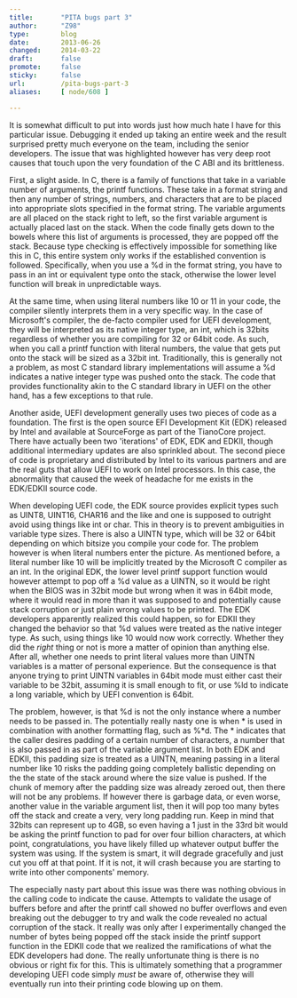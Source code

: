```yaml
---
title:       "PITA bugs part 3"
author:      "Z98"
type:        blog
date:        2013-06-26
changed:     2014-03-22
draft:       false
promote:     false
sticky:      false
url:         /pita-bugs-part-3
aliases:     [ node/608 ]

---
```


<p>It is somewhat difficult to put into words just how much hate I have for this particular issue. Debugging it ended up taking an entire week and the result surprised pretty much everyone on the team, including the senior developers. The issue that was highlighted however has very deep root causes that touch upon the very foundation of the C ABI and its brittleness.</p><p>First, a slight aside. In C, there is a family of functions that take in a variable number of arguments, the printf functions. These take in a format string and then any number of strings, numbers, and characters that are to be placed into appropriate slots specified in the format string. The variable arguments are all placed on the stack right to left, so the first variable argument is actually placed last on the stack. When the code finally gets down to the bowels where this list of arguments is processed, they are popped off the stack. Because type checking is effectively impossible for something like this in C, this entire system only works if the established convention is followed. Specifically, when you use a %d in the format string, you have to pass in an int or equivalent type onto the stack, otherwise the lower level function will break in unpredictable ways.</p><p>At the same time, when using literal numbers like 10 or 11 in your code, the compiler silently interprets them in a very specific way. In the case of Microsoft&#39;s compiler, the de-facto compiler used for UEFI development, they will be interpreted as its native integer type, an int, which is 32bits regardless of whether you are compiling for 32 or 64bit code. As such, when you call a printf function with literal numbers, the value that gets put onto the stack will be sized as a 32bit int. Traditionally, this is generally not a problem, as most C standard library implementations will assume a %d indicates a native integer type was pushed onto the stack. The code that provides functionality akin to the C standard library in UEFI on the other hand, has a few exceptions to that rule.</p><p>Another aside, UEFI development generally uses two pieces of code as a foundation. The first is the open source EFI Development Kit (EDK) released by Intel and available at SourceForge as part of the TianoCore project. There have actually been two &#39;iterations&#39; of EDK, EDK and EDKII, though additional intermediary updates are also sprinkled about. The second piece of code is proprietary and distributed by Intel to its various partners and are the real guts that allow UEFI to work on Intel processors. In this case, the abnormality that caused the week of headache for me exists in the EDK/EDKII source code.</p><p>When developing UEFI code, the EDK source provides explicit types such as UINT8, UINT16, CHAR16 and the like and one is supposed to outright avoid using things like int or char. This in theory is to prevent ambiguities in variable type sizes. There is also a UINTN type, which will be 32 or 64bit depending on which bitsize you compile your code for. The problem however is when literal numbers enter the picture. As mentioned before, a literal number like 10 will be implicitly treated by the Microsoft C compiler as an int. In the original EDK, the lower level printf support function would however attempt to pop off a %d value as a UINTN, so it would be right when the BIOS was in 32bit mode but wrong when it was in 64bit mode, where it would read in more than it was supposed to and potentially cause stack corruption or just plain wrong values to be printed. The EDK developers apparently realized this could happen, so for EDKII they changed the behavior so that %d values were treated as the native integer type. As such, using things like 10 would now work correctly. Whether they did the <em>right</em> thing or not is more a matter of opinion than anything else. After all, whether one needs to print literal values more than UINTN variables is a matter of personal experience. But the consequence is that anyone trying to print UINTN variables in 64bit mode must either cast their variable to be 32bit, assuming it is small enough to fit, or use %ld to indicate a long variable, which by UEFI convention is 64bit.</p><p>The problem, however, is that %d is not the only instance where a number needs to be passed in. The potentially really nasty one is when * is used in combination with another formatting flag, such as %*d. The * indicates that the caller desires padding of a certain number of characters, a number that is also passed in as part of the variable argument list. In both EDK and EDKII, this padding size is treated as a UINTN, meaning passing in a literal number like 10 risks the padding going completely ballistic depending on the the state of the stack around where the size value is pushed. If the chunk of memory after the padding size was already zeroed out, then there will not be any problems. If however there is garbage data, or even worse, another value in the variable argument list, then it will pop too many bytes off the stack and create a very, very long padding run. Keep in mind that 32bits can represent up to 4GB, so even having a 1 just in the 33rd bit would be asking the printf function to pad for over four billion characters, at which point, congratulations, you have likely filled up whatever output buffer the system was using. If the system is smart, it will degrade gracefully and just cut you off at that point. If it is not, it will crash because you are starting to write into other components&#39; memory.</p><p>The especially nasty part about this issue was there was nothing obvious in the calling code to indicate the cause. Attempts to validate the usage of buffers before and after the printf call showed no buffer overflows and even breaking out the debugger to try and walk the code revealed no actual corruption of the stack. It really was only after I experimentally changed the number of bytes being popped off the stack inside the printf support function in the EDKII code that we realized the ramifications of what the EDK developers had done. The really unfortunate thing is there is no obvious or right fix for this. This is ultimately something that a programmer developing UEFI code simply <em>must</em> be aware of, otherwise they will eventually run into their printing code blowing up on them.</p>
